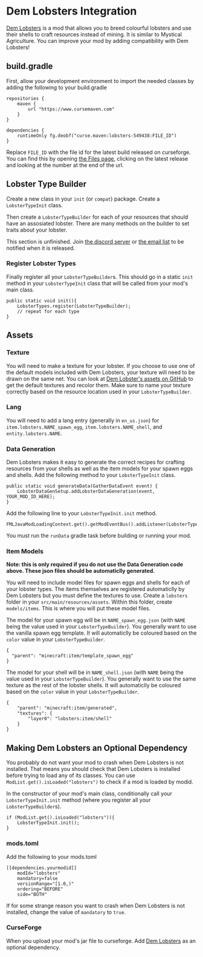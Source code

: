 # Dem Lobsters Integration 

[Dem Lobsters](https://www.curseforge.com/minecraft/mc-mods/dem-lobsters) is a mod that allows you to breed colourful lobsters 
and use their shells to craft resources instead of mining. It is similar to Mystical Agriculture. 
You can improve your mod by adding compatibility with Dem Lobsters!

## build.gradle

First, allow your development environment to import the needed classes by adding the following to your build.gradle

    repositories {
        maven {
            url "https://www.cursemaven.com"
        }
    }

    dependencies {
        runtimeOnly fg.deobf("curse.maven:lobsters-549438:FILE_ID")
    }

Replace `FILE_ID` with the file id for the latest build released on curseforge. 
You can find this by opening [the Files page](https://www.curseforge.com/minecraft/mc-mods/dem-lobsters/files), 
clicking on the latest release and looking at the number at the end of the url.

## Lobster Type Builder

Create a new class in your `init` (or `compat`) package. Create a `LobsterTypeInit` class. 

Then create a `LobsterTypeBuilder` for each of your resources that should have an assosiated lobster. 
There are many methods on the builder to set traits about your lobster.

This section is unfinished. Join [the discord server](https://discord.gg/uG4DewBcwV) or [the email list](https://buttondown.email/LukeGrahamLandry) to be notified when it is released.  

### Register Lobster Types

Finally register all your `LobsterTypeBuilder`s. This should go in a static `init` method in your `LobsterTypeInit` class that will be called from your mod's main class.

```
public static void init(){
    LobsterTypes.register(LobsterTypeBuilder);
    // repeat for each type
}
```

## Assets

### Texture

You will need to make a texture for your lobster. If you choose to use one of the default models included with Dem Lobsters,
your texture will need to be drawn on the same net. You can look at [Dem Lobster's assets on GitHub](https://github.com/LukeGrahamLandryMC/lobsters-mod/tree/main/src/main/resources/assets/lobsters/textures/entity/lobsters) to get the default textures and recolor them. 
Make sure to name your texture correctly based on the resource location used in your `LobsterTypeBuilder`.

### Lang

You will need to add a lang entry (generally in `en_us.json`) for `item.lobsters.NAME_spawn_egg`, `item.lobsters.NAME_shell`, and `entity.lobsters.NAME`.

### Data Generation

Dem Lobsters makes it easy to generate the correct recipes for crafting resources from your shells as well as the item models for your spawn eggs and shells. 
Add the following method to your `LobsterTypeInit` class. 

```
public static void generateData(GatherDataEvent event) {
    LobsterDataGenSetup.addLobsterDataGeneration(event, YOUR_MOD_ID_HERE);
}
```

Add the following line to your `LobsterTypeInit.init` method. 
```
FMLJavaModLoadingContext.get().getModEventBus().addListener(LobsterTypeInit::generateData);
```

You must run the `runData` gradle task before building or running your mod.

### Item Models

**Note: this is only required if you do not use the Data Generation code above. These json files should be automaticlly generated.**

You will need to include model files for spawn eggs and shells for each of your lobster types. The items themselves are registered automaticlly
by Dem Lobsters but you must define the textures to use. Create a `lobsters` folder in your `src/main/resources/assets`. Within this folder, create `models/items`.
This is where you will put these model files.

The model for your spawn egg will be in `NAME_spawn_egg.json` (with `NAME` being the value used in your `LobsterTypeBuilder`).
You generally want to use the vanilla spawn egg template. It will automaticlly be coloured based on the `color` value in your `LobsterTypeBuilder`.

    {
      "parent": "minecraft:item/template_spawn_egg"
    }

The model for your shell will be in `NAME_shell.json` (with `NAME` being the value used in your `LobsterTypeBuilder`).
You generally want to use the same texture as the rest of the lobster shells. It will automaticlly be coloured based on the `color` value in your `LobsterTypeBuilder`.

    {
        "parent": "minecraft:item/generated",
        "textures": {
            "layer0": "lobsters:item/shell"
        }
    }

## Making Dem Lobsters an Optional Dependency 

You probably do not want your mod to crash when Dem Lobsters is not installed. 
That means you should check that Dem Lobsters is installed before trying to load any of its classes. 
You can use `ModList.get().isLoaded("lobsters")` to check if a mod is loaded by modid.

In the constructor of your mod's main class, conditionally call your `LobsterTypeInit.init` method (where you register all your `LobsterTypeBuilder`s). 

    if (ModList.get().isLoaded("lobsters")){
        LobsterTypeInit.init();
    }

### mods.toml

Add the following to your mods.toml

    [[dependencies.yourmodid]]
        modId="lobsters"
        mandatory=false
        versionRange="[1.0,)"
        ordering="BEFORE"
        side="BOTH"

If for some strange reason you want to crash when Dem Lobsters is not installed, change the value of `mandatory` to `true`.

### CurseForge

When you upload your mod's jar file to curseforge. Add [Dem Lobsters](https://www.curseforge.com/minecraft/mc-mods/dem-lobsters) as an optional dependency. 